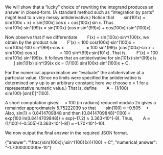 We will show that a “lucky” choice of rewriting the integrand produces an answer in closed‐form. (A standard method such as “integration by parts” might lead to a very messy antiderivative.) Notice that
  sin(101x) = sin(100x + x) = sin(100x) cos x + cos(100x) sin x.
Thus
  sin(101x)·sin^(99)x = sin(100x)·(cos x·sin^(99)x) + cos(100x)·(sin^(100)x).

Now observe that if we differentiate
  F(x) = sin(100x)·sin^(100)x,
we obtain by the product rule
  F′(x) = 100 cos(100x)·sin^(100)x + sin(100x)·100 sin^(99)x·cos x
     = 100 sin^(99)x [cos(100x)·sin x + sin(100x)·cos x]
     = 100 sin^(99)x·sin(101x).
That is,
  F′(x) = 100 sin(101x) sin^(99)x.
It follows that an antiderivative for sin(101x)·sin^(99)x is
  ∫ sin(101x) sin^(99)x dx = (1/100) sin(100x)·sin^(100)x + C.

For the numerical approximation we “evaluate” the antiderivative at a particular value. (Since no limits were specified the antiderivative is determined only up to an arbitrary constant; here we choose x = 1 for a representative numeric value.) That is, define
  A = (1/100) sin(100)·[sin(1)]^(100).

A short computation gives:
 • 100 (in radians) reduced modulo 2π gives a remainder approximately 5.75222039 so that
  sin(100) ≈ –0.505
 • Also, sin(1) ≈ 0.8414709848 and then [0.8414709848]^(100) = exp(100·ln(0.8414709848)) ≈ exp(–17.2) ≈ 3.363×10^(–8).
Thus,
  A ≈ (1/100)·(–0.505)·(3.363×10^(–8)) ≈ –1.70×10^(–10).

We now output the final answer in the required JSON format.

{"answer": "\\frac{\\sin(100x)\\,\\sin^{100}(x)}{100} + C", "numerical_answer": "-1.7000000000e-10"}